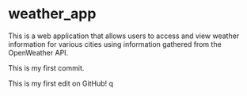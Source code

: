 # weather_app
This is a web application that allows users to access and view weather information for various cities using information gathered from the OpenWeather API.

This is my first commit.

This is my first edit on GitHub!
q